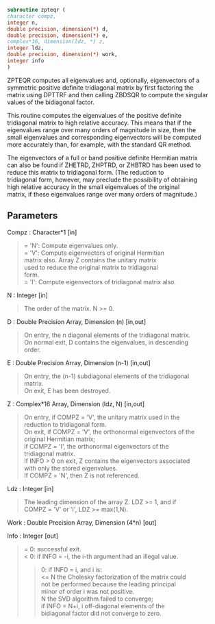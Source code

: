 ```fortran  
subroutine zpteqr (  
character compz,  
integer n,  
double precision, dimension(*) d,  
double precision, dimension(*) e,  
complex*16, dimension(ldz, *) z,  
integer ldz,  
double precision, dimension(*) work,  
integer info  
)  
```  
  
ZPTEQR computes all eigenvalues and, optionally, eigenvectors of a  
symmetric positive definite tridiagonal matrix by first factoring the  
matrix using DPTTRF and then calling ZBDSQR to compute the singular  
values of the bidiagonal factor.  
  
This routine computes the eigenvalues of the positive definite  
tridiagonal matrix to high relative accuracy.  This means that if the  
eigenvalues range over many orders of magnitude in size, then the  
small eigenvalues and corresponding eigenvectors will be computed  
more accurately than, for example, with the standard QR method.  
  
The eigenvectors of a full or band positive definite Hermitian matrix  
can also be found if ZHETRD, ZHPTRD, or ZHBTRD has been used to  
reduce this matrix to tridiagonal form.  (The reduction to  
tridiagonal form, however, may preclude the possibility of obtaining  
high relative accuracy in the small eigenvalues of the original  
matrix, if these eigenvalues range over many orders of magnitude.)  
  
## Parameters  
Compz : Character*1 [in]  
> = 'N':  Compute eigenvalues only.  
> = 'V':  Compute eigenvectors of original Hermitian  
> matrix also.  Array Z contains the unitary matrix  
> used to reduce the original matrix to tridiagonal  
> form.  
> = 'I':  Compute eigenvectors of tridiagonal matrix also.  
  
N : Integer [in]  
> The order of the matrix.  N >= 0.  
  
D : Double Precision Array, Dimension (n) [in,out]  
> On entry, the n diagonal elements of the tridiagonal matrix.  
> On normal exit, D contains the eigenvalues, in descending  
> order.  
  
E : Double Precision Array, Dimension (n-1) [in,out]  
> On entry, the (n-1) subdiagonal elements of the tridiagonal  
> matrix.  
> On exit, E has been destroyed.  
  
Z : Complex*16 Array, Dimension (ldz, N) [in,out]  
> On entry, if COMPZ = 'V', the unitary matrix used in the  
> reduction to tridiagonal form.  
> On exit, if COMPZ = 'V', the orthonormal eigenvectors of the  
> original Hermitian matrix;  
> if COMPZ = 'I', the orthonormal eigenvectors of the  
> tridiagonal matrix.  
> If INFO > 0 on exit, Z contains the eigenvectors associated  
> with only the stored eigenvalues.  
> If  COMPZ = 'N', then Z is not referenced.  
  
Ldz : Integer [in]  
> The leading dimension of the array Z.  LDZ >= 1, and if  
> COMPZ = 'V' or 'I', LDZ >= max(1,N).  
  
Work : Double Precision Array, Dimension (4*n) [out]  
  
Info : Integer [out]  
> = 0:  successful exit.  
> < 0:  if INFO = -i, the i-th argument had an illegal value.  
> > 0:  if INFO = i, and i is:  
> <= N  the Cholesky factorization of the matrix could  
> not be performed because the leading principal  
> minor of order i was not positive.  
> > N   the SVD algorithm failed to converge;  
> if INFO = N+i, i off-diagonal elements of the  
> bidiagonal factor did not converge to zero.  
  
